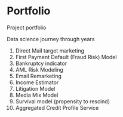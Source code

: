# Portfolio
Project portfolio

Data science journey through years
1. Direct Mail target marketing
2. First Payment Default (Fraud Risk) Model
3. Bankruptcy indicator
4. AML Risk Modeling
5. Email Remarketing
6. Income Estimator
7. Litigation Model
8. Media Mix Model
9. Survival model (propensity to rescind)
10. Aggregated Credit Profile Service
